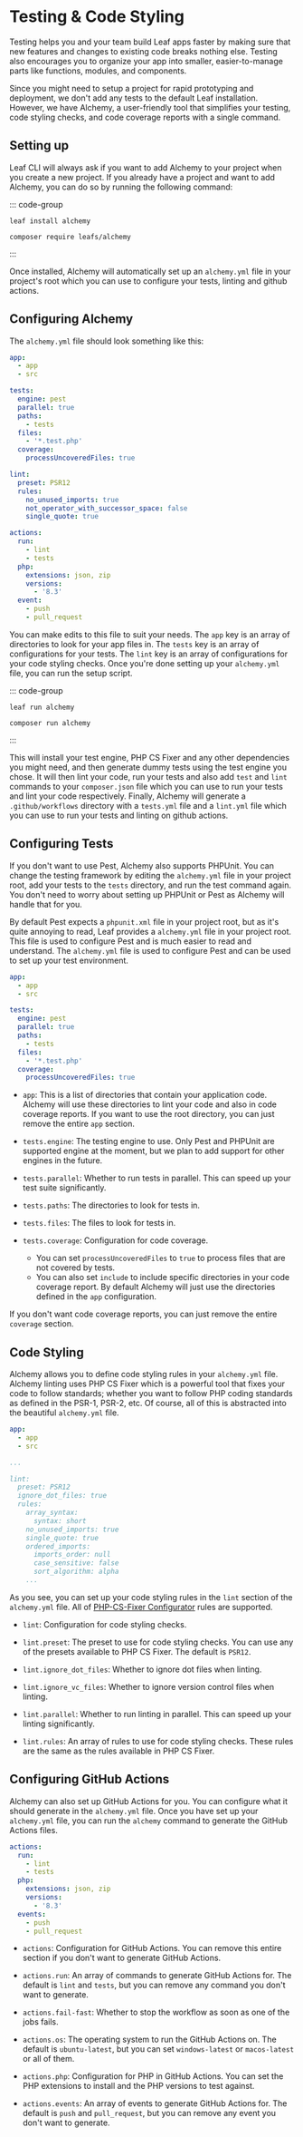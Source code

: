 # Testing & Code Styling

Testing helps you and your team build Leaf apps faster by making sure that new features and changes to existing code breaks nothing else. Testing also encourages you to organize your app into smaller, easier-to-manage parts like functions, modules, and components.

Since you might need to setup a project for rapid prototyping and deployment, we don't add any tests to the default Leaf installation. However, we have Alchemy, a user-friendly tool that simplifies your testing, code styling checks, and code coverage reports with a single command.

## Setting up

Leaf CLI will always ask if you want to add Alchemy to your project when you create a new project. If you already have a project and want to add Alchemy, you can do so by running the following command:

::: code-group

```bash:no-line-numbers [Leaf CLI]
leaf install alchemy
```

```bash:no-line-numbers [Composer]
composer require leafs/alchemy
```

:::

Once installed, Alchemy will automatically set up an `alchemy.yml` file in your project's root which you can use to configure your tests, linting and github actions.

## Configuring Alchemy

The `alchemy.yml` file should look something like this:

```yaml
app:
  - app
  - src

tests:
  engine: pest
  parallel: true
  paths:
    - tests
  files:
    - '*.test.php'
  coverage:
    processUncoveredFiles: true

lint:
  preset: PSR12
  rules:
    no_unused_imports: true
    not_operator_with_successor_space: false
    single_quote: true

actions:
  run:
    - lint
    - tests
  php:
    extensions: json, zip
    versions:
      - '8.3'
  event:
    - push
    - pull_request
```

You can make edits to this file to suit your needs. The `app` key is an array of directories to look for your app files in. The `tests` key is an array of configurations for your tests. The `lint` key is an array of configurations for your code styling checks. Once you're done setting up your `alchemy.yml` file, you can run the setup script.

::: code-group

```bash:no-line-numbers [Leaf CLI]
leaf run alchemy
```

```bash:no-line-numbers [Composer]
composer run alchemy
```

:::

This will install your test engine, PHP CS Fixer and any other dependencies you might need, and then generate dummy tests using the test engine you chose. It will then lint your code, run your tests and also add `test` and `lint` commands to your `composer.json` file which you can use to run your tests and lint your code respectively. Finally, Alchemy will generate a `.github/workflows` directory with a `tests.yml` file and a `lint.yml` file which you can use to run your tests and linting on github actions.

## Configuring Tests

If you don't want to use Pest, Alchemy also supports PHPUnit. You can change the testing framework by editing the `alchemy.yml` file in your project root, add your tests to the `tests` directory, and run the test command again. You don't need to worry about setting up PHPUnit or Pest as Alchemy will handle that for you.

By default Pest expects a `phpunit.xml` file in your project root, but as it's quite annoying to read, Leaf provides a `alchemy.yml` file in your project root. This file is used to configure Pest and is much easier to read and understand. The `alchemy.yml` file is used to configure Pest and can be used to set up your test environment.

```yaml
app:
  - app
  - src

tests:
  engine: pest
  parallel: true
  paths:
    - tests
  files:
    - '*.test.php'
  coverage:
    processUncoveredFiles: true
```

- `app`: This is a list of directories that contain your application code. Alchemy will use these directories to lint your code and also in code coverage reports. If you want to use the root directory, you can just remove the entire `app` section.

- `tests.engine`: The testing engine to use. Only Pest and PHPUnit are supported engine at the moment, but we plan to add support for other engines in the future.

- `tests.parallel`: Whether to run tests in parallel. This can speed up your test suite significantly.

- `tests.paths`: The directories to look for tests in.

- `tests.files`: The files to look for tests in.

- `tests.coverage`: Configuration for code coverage.
  - You can set `processUncoveredFiles` to `true` to process files that are not covered by tests.
  - You can also set `include` to include specific directories in your code coverage report. By default Alchemy will just use the directories defined in the `app` configuration.

If you don't want code coverage reports, you can just remove the entire `coverage` section.

## Code Styling

Alchemy allows you to define code styling rules in your `alchemy.yml` file. Alchemy linting uses PHP CS Fixer which is a powerful tool that fixes your code to follow standards; whether you want to follow PHP coding standards as defined in the PSR-1, PSR-2, etc. Of course, all of this is abstracted into the beautiful `alchemy.yml` file.

```yaml
app:
  - app
  - src

...

lint:
  preset: PSR12
  ignore_dot_files: true
  rules:
    array_syntax:
      syntax: short
    no_unused_imports: true
    single_quote: true
    ordered_imports:
      imports_order: null
      case_sensitive: false
      sort_algorithm: alpha
    ...
```

As you see, you can set up your code styling rules in the `lint` section of the `alchemy.yml` file. All of [PHP-CS-Fixer Configurator](https://mlocati.github.io/php-cs-fixer-configurator/) rules are supported.

- `lint`: Configuration for code styling checks.

- `lint.preset`: The preset to use for code styling checks. You can use any of the presets available to PHP CS Fixer. The default is `PSR12`.

- `lint.ignore_dot_files`: Whether to ignore dot files when linting.

- `lint.ignore_vc_files`: Whether to ignore version control files when linting.

- `lint.parallel`: Whether to run linting in parallel. This can speed up your linting significantly.

- `lint.rules`: An array of rules to use for code styling checks. These rules are the same as the rules available in PHP CS Fixer.

## Configuring GitHub Actions

Alchemy can also set up GitHub Actions for you. You can configure what it should generate in the `alchemy.yml` file. Once you have set up your `alchemy.yml` file, you can run the `alchemy` command to generate the GitHub Actions files.

```yaml
actions:
  run:
    - lint
    - tests
  php:
    extensions: json, zip
    versions:
      - '8.3'
  events:
    - push
    - pull_request
```

- `actions`: Configuration for GitHub Actions. You can remove this entire section if you don't want to generate GitHub Actions.

- `actions.run`: An array of commands to generate GitHub Actions for. The default is `lint` and `tests`, but you can remove any command you don't want to generate.

- `actions.fail-fast`: Whether to stop the workflow as soon as one of the jobs fails.

- `actions.os`: The operating system to run the GitHub Actions on. The default is `ubuntu-latest`, but you can set `windows-latest` or `macos-latest` or all of them.

- `actions.php`: Configuration for PHP in GitHub Actions. You can set the PHP extensions to install and the PHP versions to test against.

- `actions.events`: An array of events to generate GitHub Actions for. The default is `push` and `pull_request`, but you can remove any event you don't want to generate.

<!-- ## Overriding Alchemy Configuration

Alchemy is designed to be a tool that sets up your tests and code styling checks with minimal configuration. Once you have written all the tests you need for your app and have your code styling checks, there's no longer the need for Alchemy's training wheels. At that point, you can remove Alchemy from your project and use PHPUnit or Pest directly with PHP CS Fixer.

To do this, you can run the following command:

::: code-group

```bash:no-line-numbers [Leaf CLI]
leaf run alchemy:eject
```

```bash:no-line-numbers [Composer]
composer run alchemy:eject
```

:::

This command will export all of Alchemy's configuration to `phpunit.xml` and `.php_cs.dist` files in your project root. It will also update the `test` and `lint` commands in your `composer.json` file to use your selected engine and PHP CS Fixer directly. One more fresh install will be made automatically to ensure that your project is up to date, and then Alchemy will be removed from your project automatically.

If you find that you need to override Alchemy's configuration, you can do so by creating a `phpunit.xml` file in your project root. Once you have this file, Alchemy will use it and automatically delete the `alchemy.yml` file. -->
